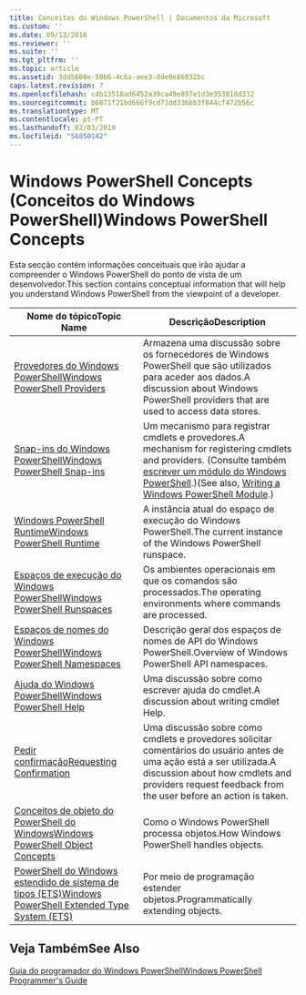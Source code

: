 ```yaml
---
title: Conceitos do Windows PowerShell | Documentos da Microsoft
ms.custom: ''
ms.date: 09/13/2016
ms.reviewer: ''
ms.suite: ''
ms.tgt_pltfrm: ''
ms.topic: article
ms.assetid: 3dd5608e-50b6-4c6a-aee3-dde0e86032bc
caps.latest.revision: 7
ms.openlocfilehash: c4b13518ad6452a39ca49e897e1d3e353818d332
ms.sourcegitcommit: b6871f21bd666f9cd71dd336bb3f844cf472b56c
ms.translationtype: MT
ms.contentlocale: pt-PT
ms.lasthandoff: 02/03/2019
ms.locfileid: "56850142"
---
```

# <a name="windows-powershell-concepts"></a><span data-ttu-id="405ee-102">Windows PowerShell Concepts (Conceitos do Windows PowerShell)</span><span class="sxs-lookup"><span data-stu-id="405ee-102">Windows PowerShell Concepts</span></span>

<span data-ttu-id="405ee-103">Esta secção contém informações conceituais que irão ajudar a compreender o Windows PowerShell do ponto de vista de um desenvolvedor.</span><span class="sxs-lookup"><span data-stu-id="405ee-103">This section contains conceptual information that will help you understand Windows PowerShell from the viewpoint of a developer.</span></span>

|<span data-ttu-id="405ee-104">Nome do tópico</span><span class="sxs-lookup"><span data-stu-id="405ee-104">Topic Name</span></span>|<span data-ttu-id="405ee-105">Descrição</span><span class="sxs-lookup"><span data-stu-id="405ee-105">Description</span></span>|
|----------------|-----------------|
|[<span data-ttu-id="405ee-106">Provedores do Windows PowerShell</span><span class="sxs-lookup"><span data-stu-id="405ee-106">Windows PowerShell Providers</span></span>](http://msdn.microsoft.com/en-us/a65c5c75-1131-4ade-90d3-a613dbe620e9)|<span data-ttu-id="405ee-107">Armazena uma discussão sobre os fornecedores de Windows PowerShell que são utilizados para aceder aos dados.</span><span class="sxs-lookup"><span data-stu-id="405ee-107">A discussion about Windows PowerShell providers that are used to access data stores.</span></span>|
|[<span data-ttu-id="405ee-108">Snap-ins do Windows PowerShell</span><span class="sxs-lookup"><span data-stu-id="405ee-108">Windows PowerShell Snap-ins</span></span>](http://msdn.microsoft.com/en-us/20e081a9-522c-48bf-9f21-faaf8cca2e82)|<span data-ttu-id="405ee-109">Um mecanismo para registrar cmdlets e provedores.</span><span class="sxs-lookup"><span data-stu-id="405ee-109">A mechanism for registering cmdlets and providers.</span></span> <span data-ttu-id="405ee-110">(Consulte também [escrever um módulo do Windows PowerShell](../module/writing-a-windows-powershell-module.md).)</span><span class="sxs-lookup"><span data-stu-id="405ee-110">(See also, [Writing a Windows PowerShell Module](../module/writing-a-windows-powershell-module.md).)</span></span>|
|[<span data-ttu-id="405ee-111">Windows PowerShell Runtime</span><span class="sxs-lookup"><span data-stu-id="405ee-111">Windows PowerShell Runtime</span></span>](http://msdn.microsoft.com/en-us/949f06e8-0224-4cd3-bbad-a0cebbb5dec8)|<span data-ttu-id="405ee-112">A instância atual do espaço de execução do Windows PowerShell.</span><span class="sxs-lookup"><span data-stu-id="405ee-112">The current instance of the Windows PowerShell runspace.</span></span>|
|[<span data-ttu-id="405ee-113">Espaços de execução do Windows PowerShell</span><span class="sxs-lookup"><span data-stu-id="405ee-113">Windows PowerShell Runspaces</span></span>](http://msdn.microsoft.com/en-us/a1582cfe-f06d-4aff-adc6-71f49a860ce9)|<span data-ttu-id="405ee-114">Os ambientes operacionais em que os comandos são processados.</span><span class="sxs-lookup"><span data-stu-id="405ee-114">The operating environments where commands are processed.</span></span>|
|[<span data-ttu-id="405ee-115">Espaços de nomes do Windows PowerShell</span><span class="sxs-lookup"><span data-stu-id="405ee-115">Windows PowerShell Namespaces</span></span>](http://msdn.microsoft.com/en-us/04bd2841-e90c-47d2-8a1f-3aeb3df35176)|<span data-ttu-id="405ee-116">Descrição geral dos espaços de nomes de API do Windows PowerShell.</span><span class="sxs-lookup"><span data-stu-id="405ee-116">Overview of Windows PowerShell API namespaces.</span></span>|
|[<span data-ttu-id="405ee-117">Ajuda do Windows PowerShell</span><span class="sxs-lookup"><span data-stu-id="405ee-117">Windows PowerShell Help</span></span>](http://msdn.microsoft.com/en-us/097b7c1c-a056-4b36-9c86-65b2ee702fc7)|<span data-ttu-id="405ee-118">Uma discussão sobre como escrever ajuda do cmdlet.</span><span class="sxs-lookup"><span data-stu-id="405ee-118">A discussion about writing cmdlet Help.</span></span>|
|[<span data-ttu-id="405ee-119">Pedir confirmação</span><span class="sxs-lookup"><span data-stu-id="405ee-119">Requesting Confirmation</span></span>](../cmdlet/requesting-confirmation-from-cmdlets.md)|<span data-ttu-id="405ee-120">Uma discussão sobre como cmdlets e provedores solicitar comentários do usuário antes de uma ação está a ser utilizada.</span><span class="sxs-lookup"><span data-stu-id="405ee-120">A discussion about how cmdlets and providers request feedback from the user before an action is taken.</span></span>|
|[<span data-ttu-id="405ee-121">Conceitos de objeto do PowerShell do Windows</span><span class="sxs-lookup"><span data-stu-id="405ee-121">Windows PowerShell Object Concepts</span></span>](http://msdn.microsoft.com/en-us/a1449178-b6fd-4ca8-a5e1-d747c2c54181)|<span data-ttu-id="405ee-122">Como o Windows PowerShell processa objetos.</span><span class="sxs-lookup"><span data-stu-id="405ee-122">How Windows PowerShell handles objects.</span></span>|
|[<span data-ttu-id="405ee-123">PowerShell do Windows estendido de sistema de tipos (ETS)</span><span class="sxs-lookup"><span data-stu-id="405ee-123">Windows PowerShell Extended Type System (ETS)</span></span>](http://msdn.microsoft.com/en-us/12700631-be23-4e6b-9bf0-81ea0d166353)|<span data-ttu-id="405ee-124">Por meio de programação estender objetos.</span><span class="sxs-lookup"><span data-stu-id="405ee-124">Programmatically extending objects.</span></span>|

## <a name="see-also"></a><span data-ttu-id="405ee-125">Veja Também</span><span class="sxs-lookup"><span data-stu-id="405ee-125">See Also</span></span>

[<span data-ttu-id="405ee-126">Guia do programador do Windows PowerShell</span><span class="sxs-lookup"><span data-stu-id="405ee-126">Windows PowerShell Programmer's Guide</span></span>](./windows-powershell-programmer-s-guide.md)